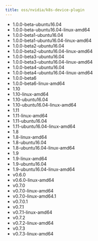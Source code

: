 ```yaml
---
title: oss/nvidia/k8s-device-plugin
---
```

- 1.0.0-beta-ubuntu16.04
- 1.0.0-beta-ubuntu16.04-linux-amd64
- 1.0.0-beta1-ubuntu16.04
- 1.0.0-beta1-ubuntu16.04-linux-amd64
- 1.0.0-beta2-ubuntu16.04
- 1.0.0-beta2-ubuntu16.04-linux-amd64
- 1.0.0-beta3-ubuntu16.04
- 1.0.0-beta3-ubuntu16.04-linux-amd64
- 1.0.0-beta4-ubuntu16.04
- 1.0.0-beta4-ubuntu16.04-linux-amd64
- 1.0.0-beta6
- 1.0.0-beta6-linux-amd64
- 1.10
- 1.10-linux-amd64
- 1.10-ubuntu16.04
- 1.10-ubuntu16.04-linux-amd64
- 1.11
- 1.11-linux-amd64
- 1.11-ubuntu16.04
- 1.11-ubuntu16.04-linux-amd64
- 1.8
- 1.8-linux-amd64
- 1.8-ubuntu16.04
- 1.8-ubuntu16.04-linux-amd64
- 1.9
- 1.9-linux-amd64
- 1.9-ubuntu16.04
- 1.9-ubuntu16.04-linux-amd64
- v0.6.0
- v0.6.0-linux-amd64
- v0.7.0
- v0.7.0-linux-amd64
- v0.7.0-linux-amd64.1
- v0.7.0.1
- v0.7.1
- v0.7.1-linux-amd64
- v0.7.2
- v0.7.2-linux-amd64
- v0.7.3
- v0.7.3-linux-amd64
